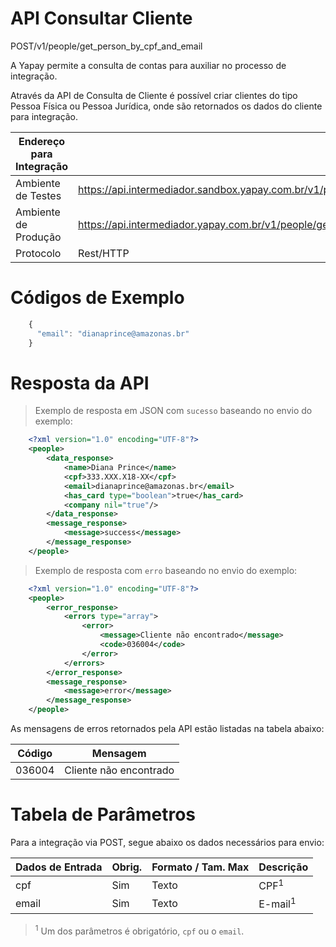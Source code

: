 # API Consultar Cliente


<span class="post">POST</span><span class="beforePost">/v1/people/get_person_by_cpf_and_email</span>

A Yapay permite a consulta de contas para auxiliar no processo de integração.

Através da API de Consulta de Cliente é possível criar clientes do tipo Pessoa Física ou Pessoa Jurídica, onde são retornados os dados do cliente para integração.

| Endereço para Integração |                                                                         |
|--------------------------|------------------------------------------------------------------------|
| Ambiente de Testes       | https://api.intermediador.sandbox.yapay.com.br/v1/people/get_person_by_cpf_and_email  |
| Ambiente de Produção     | https://api.intermediador.yapay.com.br/v1/people/get_person_by_cpf_and_email           |
| Protocolo                | Rest/HTTP                                                              |


# Códigos de Exemplo


```javascript
    {
      "email": "dianaprince@amazonas.br"
    }
```


# Resposta da API

> Exemplo de resposta em JSON com `sucesso` baseando no envio do exemplo:

```xml
    <?xml version="1.0" encoding="UTF-8"?>
    <people>
        <data_response>
            <name>Diana Prince</name>
            <cpf>333.XXX.X18-XX</cpf>
            <email>dianaprince@amazonas.br</email>
            <has_card type="boolean">true</has_card>
            <company nil="true"/>
        </data_response>
        <message_response>
            <message>success</message>
        </message_response>
    </people>
```


> Exemplo de resposta com `erro` baseando no envio do exemplo:


```xml
    <?xml version="1.0" encoding="UTF-8"?>
    <people>
        <error_response>
            <errors type="array">
                <error>
                    <message>Cliente não encontrado</message>
                    <code>036004</code>
                </error>
            </errors>
        </error_response>
        <message_response>
            <message>error</message>
        </message_response>
    </people>
```


As mensagens de erros retornados pela API estão listadas na tabela abaixo:

| Código    | Mensagem                |
|-----------|-------------------------|
|  036004   | Cliente não encontrado  |



# Tabela de Parâmetros

Para a integração via <span class="post">POST</span>, segue abaixo os dados necessários para envio:

| Dados de Entrada           |  Obrig.         | Formato / Tam. Max   | Descrição                      |
|----------------------------|-----------------|----------------------|--------------------------------|
| cpf                        | Sim             | Texto                | CPF<sup>1</sup>                |
| email                      | Sim             | Texto                | E-mail<sup>1</sup>             |

> <sup>1</sup> Um dos parâmetros é obrigatório, `cpf` ou o `email`.
